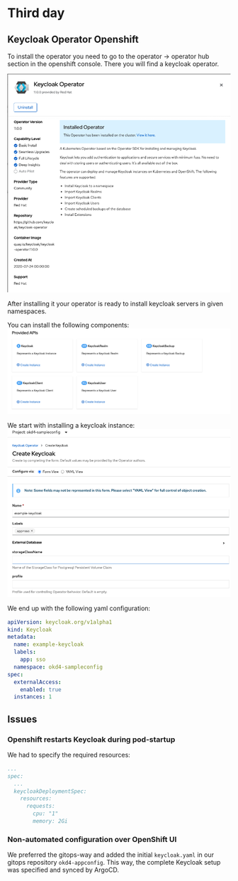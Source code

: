 # Third day

## Keycloak Operator Openshift

To install the operator you need to go to the operator -> operator hub section in the openshift console. There you will find a keycloak operator.

![operator1](img/keycloak-operator-1.png)

After installing it your operator is ready to install keycloak servers in given namespaces.

You can install the following components:
![operator2](img/keycloak-operator-2.png)

We start with installing a keycloak instance:
![operator3](img/keycloak-operator-3.png)

We end up with the following yaml configuration:
```yaml
apiVersion: keycloak.org/v1alpha1
kind: Keycloak
metadata:
  name: example-keycloak
  labels:
    app: sso
  namespace: okd4-sampleconfig
spec:
  externalAccess:
    enabled: true
  instances: 1
```

## Issues

### Openshift restarts Keycloak during pod-startup

We had to specify the required resources:
```yaml
...
spec:
  ...
  keycloakDeploymentSpec:
    resources:
      requests:
        cpu: "1"
        memory: 2Gi
```

### Non-automated configuration over OpenShift UI

We preferred the gitops-way and added the initial `keycloak.yaml`
in our gitops repository `okd4-appconfig`. This way, the complete
Keycloak setup was specified and synced by ArgoCD.